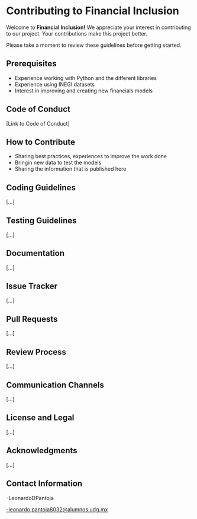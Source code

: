 # Contributing to Financial Inclusion

Welcome to **Financial Inclusion!** We appreciate your interest in contributing to our project. Your contributions make this project better.

Please take a moment to review these guidelines before getting started.

## Prerequisites

- Experience working with Python and the different libraries
- Experience using INEGI datasets 
- Interest in improving and creating new financials models  

    
## Code of Conduct

[Link to Code of Conduct]

## How to Contribute

- Sharing best practices, experiences to improve the work done
- Bringin new data to test the models
- Sharing the information that is published here

## Coding Guidelines

[...]

## Testing Guidelines

[...]

## Documentation

[...]

## Issue Tracker

[...]

## Pull Requests

[...]

## Review Process

[...]

## Communication Channels

[...]

## License and Legal

[...]

## Acknowledgments

[...]

## Contact Information

-LeonardoDPantoja

-leonardo.pantoja8032@alumnos.udg.mx

